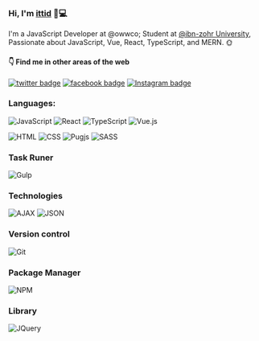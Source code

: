 ### Hi, I'm <a href="https://www.ittid.io">ittid</a> 🖖💻

I'm a JavaScript Developer at @owwco; Student at [@ibn-zohr University](https://www.uiz.ac.ma/), Passionate about JavaScript, Vue, React, TypeScript, and MERN. 🌞

#### 👇 Find me in other areas of the web

[![twitter badge](https://img.shields.io/badge/-@ittid-%231FA1F1?style=flat&logo=twitter&logoColor=white)](https://twitter.com/ittidcode)
[![facebook badge](https://img.shields.io/badge/-aHnaineAbdou-%230177B5?style=flat&logo=facebook&logoColor=white)](https://www.fb.com/aHnaineAbdou)
[![Instagram badge](https://img.shields.io/badge/-@samadilii-c13584?style=flat&labelColor=c13584&logo=instagram&logoColor=white)](https://www.instagram.com/samadilii/)

### Languages:
![JavaScript](https://img.shields.io/badge/-JavaScript-fff?&logo=JavaScript&logoColor=ddc508)
![React](https://img.shields.io/badge/-React-fff?&logo=react&logoColor=blue)
![TypeScript](https://img.shields.io/badge/-TypeScript-fff?&logo=typeScript&logoColor=yellow)
![Vue.js](https://img.shields.io/badge/-VUE-fff?&logo=Vue.js&logoColor=green)

![HTML](https://img.shields.io/badge/-HTML-fff?&logo=HTML5)
![CSS](https://img.shields.io/badge/-CSS-fff?&logo=Css3&logoColor=blue)
![Pugjs](https://img.shields.io/badge/-Pugjs-fff?&logo=pug)
![SASS](https://img.shields.io/badge/-SASS-fff?&logo=SASS)

### Task Runer
![Gulp](https://img.shields.io/badge/-gulp-fff?&logo=gulp)

### Technologies
![AJAX](https://img.shields.io/badge/-AJAX-EDEDED?&logo=AJAX)
![JSON](https://img.shields.io/badge/-JSON-333?&logo=json)

### Version control
![Git](https://img.shields.io/badge/-GIT-fff?&logo=GIT)

### Package Manager
![NPM](https://img.shields.io/badge/-npm-fff?&logo=npm)

### Library
![JQuery](https://img.shields.io/badge/-JQuery-fff?style=flat&logo=jquery&logoColor=blue)
